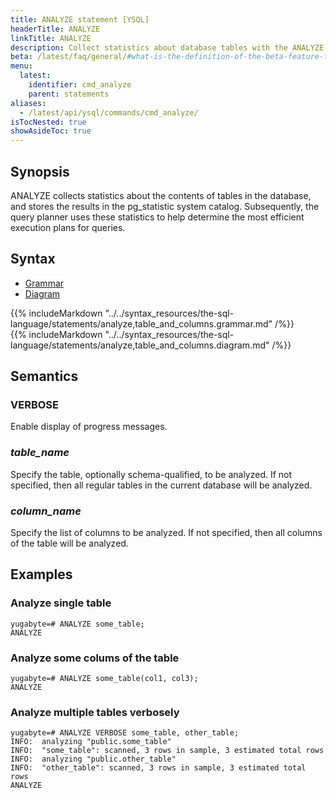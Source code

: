 ```yaml
---
title: ANALYZE statement [YSQL]
headerTitle: ANALYZE
linkTitle: ANALYZE
description: Collect statistics about database tables with the ANALYZE statement.
beta: /latest/faq/general/#what-is-the-definition-of-the-beta-feature-tag
menu:
  latest:
    identifier: cmd_analyze
    parent: statements
aliases:
  - /latest/api/ysql/commands/cmd_analyze/
isTocNested: true
showAsideToc: true
---
```


## Synopsis

ANALYZE collects statistics about the contents of tables in the database, and stores the results in the pg_statistic system catalog. Subsequently, the query planner uses these statistics to help determine the most efficient execution plans for queries.

## Syntax

<ul class="nav nav-tabs nav-tabs-yb">
  <li >
    <a href="#grammar" class="nav-link active" id="grammar-tab" data-toggle="tab" role="tab" aria-controls="grammar" aria-selected="true">
      <i class="fas fa-file-alt" aria-hidden="true"></i>
      Grammar
    </a>
  </li>
  <li>
    <a href="#diagram" class="nav-link" id="diagram-tab" data-toggle="tab" role="tab" aria-controls="diagram" aria-selected="false">
      <i class="fas fa-project-diagram" aria-hidden="true"></i>
      Diagram
    </a>
  </li>
</ul>

<div class="tab-content">
  <div id="grammar" class="tab-pane fade show active" role="tabpanel" aria-labelledby="grammar-tab">
    {{% includeMarkdown "../../syntax_resources/the-sql-language/statements/analyze,table_and_columns.grammar.md" /%}}
  </div>
  <div id="diagram" class="tab-pane fade" role="tabpanel" aria-labelledby="diagram-tab">
    {{% includeMarkdown "../../syntax_resources/the-sql-language/statements/analyze,table_and_columns.diagram.md" /%}}
  </div>
</div>

## Semantics

### VERBOSE

Enable display of progress messages.

### *table_name*

Specify the table, optionally schema-qualified, to be analyzed. If not specified, then all regular tables in the current database will be analyzed.

### *column_name*

Specify the list of columns to be analyzed. If not specified, then all columns of the table will be analyzed.

## Examples

### Analyze single table

```plpgsql
yugabyte=# ANALYZE some_table;
ANALYZE
```

### Analyze some colums of the table

```plpgsql
yugabyte=# ANALYZE some_table(col1, col3);
ANALYZE
```

### Analyze multiple tables verbosely

```plpgsql
yugabyte=# ANALYZE VERBOSE some_table, other_table;
INFO:  analyzing "public.some_table"
INFO:  "some_table": scanned, 3 rows in sample, 3 estimated total rows
INFO:  analyzing "public.other_table"
INFO:  "other_table": scanned, 3 rows in sample, 3 estimated total rows
ANALYZE
```
